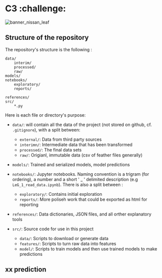 # C3 :challenge:

![banner_nissan_leaf](https://user-images.githubusercontent.com/34337781/51199782-04067980-18f8-11e9-8162-06e6a8ea859c.png)

## Structure of the repository

The repository's structure is the following :

```
data/
    interim/
    processed/
    raw/
models/
notebooks/
    exploratory/
    reports/

references/
src/
    *.py
```

Here is each file or directory's purpose:
* `data/`: will contain all the data of the project (not stored on github, cf. `.gitignore`), with a split between:
  * `external/`: Data from third party sources
  * `interimn/`: Intermediate data that has been transformed
  * `processed/`: The final data sets
  * `raw/`: Origianl, immutable data (csv of feather files generally)
* `models/`: Trained and serialized models, model predictions
* `notebooks/`: Jupyter notebooks. Naming convention is a trigram (for ordering), a number and a short ' _ '  delimited description (e.g `LeG_1_read_data.ipynb`). There is also a split between :
  * `exploratory/`: Contains initial exploration
  * `reports/`: More poliseh work that could be exported as html for reporting

* `references/`: Data dictionaries, JSON files, and all orther explanatory tools
* `src/`: Source code for use in this project
  * `data/`: Scripts to download or generate data
  * `features/`: Scripts to turn raw data into features
  * `model/`: Scripts to train models and then use trained models to make predictions

## xx prediction

